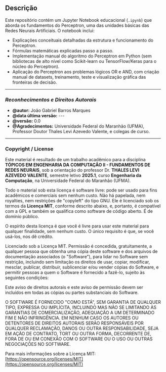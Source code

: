 ## Descrição

Este repositório contém um Jupyter Notebook educacional (`.ipynb`) que aborda os fundamentos do Perceptron, uma das unidades básicas das Redes Neurais Artificiais. O notebook inclui:

- Explicações conceituais detalhadas da estrutura e funcionamento do Perceptron.
- Fórmulas matemáticas explicadas passo a passo.
- Implementação manual do algoritmo do Perceptron em Python (sem bibliotecas de alto nível como Scikit-learn ou TensorFlow/Keras para o núcleo do Perceptron).
- Aplicação do Perceptron aos problemas lógicos OR e AND, com criação manual de datasets, treinamento, teste e visualização gráfica das fronteiras de decisão.

---

### *Reconhecimentos e Direitos Autorais*

- **@autor:** João Gabriel Barros Marques  
- **@data última versão:** ---  
- **@versão:** 0.0  
- **@Agradecimentos:** Universidade Federal do Maranhão (UFMA), Professor Doutor Thales Levi Azevedo Valente, e colegas de curso.

---

### **Copyright / License**

Este material é resultado de um trabalho acadêmico para a disciplina **TÓPICOS EM ENGENHARIA DA COMPUTAÇÃO II - FUNDAMENTOS DE REDES NEURAIS**, sob a orientação do professor Dr. **THALES LEVI AZEVEDO VALENTE**, semestre letivo **2025.1**, curso **Engenharia da Computação**, na Universidade Federal do Maranhão (UFMA).

Todo o material sob esta licença é software livre: pode ser usado para fins acadêmicos e comerciais sem nenhum custo. Não há papelada, nem royalties, nem restrições de "copyleft" do tipo GNU. Ele é licenciado sob os termos da **Licença MIT**, conforme descrito abaixo, e, portanto, é compatível com a GPL e também se qualifica como software de código aberto. É de domínio público.

O espírito desta licença é que você é livre para usar este material para qualquer finalidade, sem nenhum custo. O único requisito é que, se você usá-los, nos dê crédito.

Licenciado sob a Licença MIT. Permissão é concedida, gratuitamente, a qualquer pessoa que obtenha uma cópia deste software e dos arquivos de documentação associados (o "Software"), para lidar no Software sem restrição, incluindo sem limitação os direitos de usar, copiar, modificar, mesclar, publicar, distribuir, sublicenciar e/ou vender cópias do Software, e permitir pessoas a quem o Software é fornecido a fazê-lo, sujeito às seguintes condições:

Este aviso de direitos autorais e este aviso de permissão devem ser incluídos em todas as cópias ou partes substanciais do Software.

O SOFTWARE É FORNECIDO "COMO ESTÁ", SEM GARANTIA DE QUALQUER TIPO, EXPRESSA OU IMPLÍCITA, INCLUINDO MAS NÃO SE LIMITANDO ÀS GARANTIAS DE COMERCIALIZAÇÃO, ADEQUAÇÃO A UM DETERMINADO FIM E NÃO INFRINGÊNCIA. EM NENHUM CASO OS AUTORES OU DETENTORES DE DIREITOS AUTORAIS SERÃO RESPONSÁVEIS POR QUALQUER RECLAMAÇÃO, DANOS OU OUTRA RESPONSABILIDADE, SEJA EM AÇÃO DE CONTRATO, TORT OU OUTRA FORMA, DECORRENTE DE, FORA DE OU EM CONEXÃO COM O SOFTWARE OU O USO OU OUTRAS NEGOCIAÇÕES NO SOFTWARE.

Para mais informações sobre a Licença MIT: [https://opensource.org/licenses/MIT](https://opensource.org/licenses/MIT)
